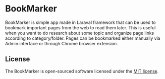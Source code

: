 # BookMarker

BookMarker is simple app made in Laraval framework that can be used to bookmark important pages from the web to read them later. This is useful when you want to do research about some topic and organize page links according to category/folder. Pages can be bookmarked either manually via Admin interface or through Chrome browser extension.

## License

The BookMarker is open-sourced software licensed under the [MIT license](http://opensource.org/licenses/MIT).
